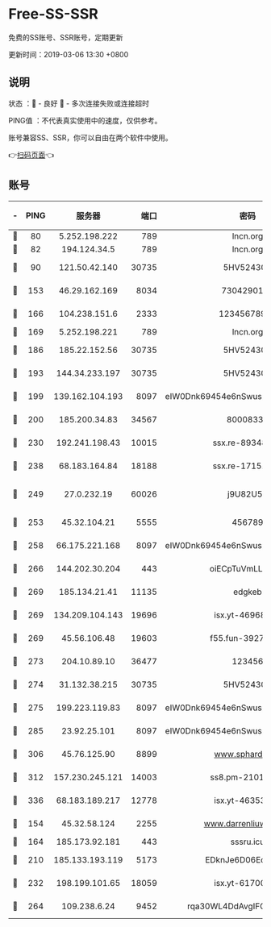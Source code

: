 # Free-SS-SSR

免费的SS账号、SSR账号，定期更新

更新时间：2019-03-06 13:30 +0800

## 说明

状态     ：🙂 - 良好 🙁 - 多次连接失败或连接超时

PING值   ：不代表真实使用中的速度，仅供参考。

账号兼容SS、SSR，你可以自由在两个软件中使用。

👉[扫码页面](https://liesauer.github.io/free-ss-ssr.github.io/)👈

## 账号

|-|PING|服务器|端口|密码|加密方式|区域|
|:----:|:----:|:-----:|-----:|:----:|:----:|:----:|
|🙂|80|5.252.198.222|789|lncn.org|rc4|JP|
|🙂|82|194.124.34.5|789|lncn.org|rc4|JP|
|🙂|90|121.50.42.140|30735|5HV52430C|aes-256-cfb|JP|
|🙂|153|46.29.162.169|8034|7304290167|aes-256-cfb|RU|
|🙂|166|104.238.151.6|2333|12345678900|aes-256-cfb|JP|
|🙂|169|5.252.198.221|789|lncn.org|rc4|JP|
|🙂|186|185.22.152.56|30735|5HV52430C|aes-256-cfb|RU|
|🙂|193|144.34.233.197|30735|5HV52430C|aes-256-cfb|US|
|🙂|199|139.162.104.193|8097|eIW0Dnk69454e6nSwuspv9DmS201tQ0D|aes-256-cfb|JP|
|🙂|200|185.200.34.83|34567|80008331|aes-256-cfb|US|
|🙂|230|192.241.198.43|10015|ssx.re-89348250|aes-256-cfb|US|
|🙂|238|68.183.164.84|18188|ssx.re-17151822|aes-256-cfb|US|
|🙂|249|27.0.232.19|60026|j9U82U53|xchacha20-ietf-poly1305|HK|
|🙂|253|45.32.104.21|5555|456789|aes-256-cfb|SG|
|🙂|258|66.175.221.168|8097|eIW0Dnk69454e6nSwuspv9DmS201tQ0D|aes-256-cfb|US|
|🙂|266|144.202.30.204|443|oiECpTuVmLLxk4Ts|aes-256-cfb|US|
|🙂|269|185.134.21.41|11135|edgkeb|aes-256-cfb|GB|
|🙂|269|134.209.104.143|19696|isx.yt-46968452|aes-256-cfb|SG|
|🙂|269|45.56.106.48|19603|f55.fun-39271360|aes-256-cfb|US|
|🙂|273|204.10.89.10|36477|123456|aes-256-cfb|US|
|🙂|274|31.132.38.215|30735|5HV52430C|aes-256-cfb|US|
|🙂|275|199.223.119.83|8097|eIW0Dnk69454e6nSwuspv9DmS201tQ0D|aes-256-cfb|US|
|🙂|285|23.92.25.101|8097|eIW0Dnk69454e6nSwuspv9DmS201tQ0D|aes-256-cfb|US|
|🙂|306|45.76.125.90|8899|www.sphard.com|aes-256-cfb|JP|
|🙂|312|157.230.245.121|14003|ss8.pm-21010216|aes-256-cfb|SG|
|🙂|336|68.183.189.217|12778|isx.yt-46353039|aes-256-cfb|SG|
|🙂|154|45.32.58.124|2255|www.darrenliuwei.com|aes-256-cfb|JP|
|🙂|164|185.173.92.181|443|sssru.icu|rc4-md5|RU|
|🙂|210|185.133.193.119|5173|EDknJe6D06EoWDaw|aes-256-cfb|US|
|🙂|232|198.199.101.65|18059|isx.yt-61700807|aes-256-cfb|US|
|🙂|264|109.238.6.24|9452|rqa30WL4DdAvgIFG6Fs3znzTa|aes-256-cfb|FR|
